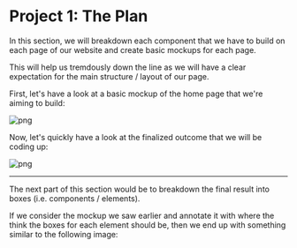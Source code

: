 # Project 1: The Plan

In this section, we will breakdown each component that we have to build on each page of our website and create basic mockups for each page. 

This will help us tremdously down the line as we will have a clear expectation for the main structure / layout of our page.

First, let's have a look at a basic mockup of the home page that we're aiming to build:

![png](https://cl.ly/1i1r0R3p3L2S/blog_00_home_mockup.png "mockup_1")

Now, let's quickly have a look at the finalized outcome that we will be coding up:

![png](https://cl.ly/130W2J1C3g3L/blog_01_home.png "final_result_1")

----

The next part of this section would be to breakdown the final result into boxes (i.e. components / elements).

If we consider the mockup we saw earlier and annotate it with where the think the boxes for each element should be, then we end up with something similar to the following image:

![]()